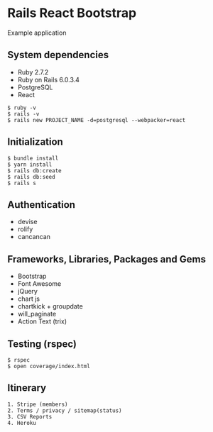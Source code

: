 # Rails React Bootstrap

Example application


## System dependencies

* Ruby 2.7.2
* Ruby on Rails 6.0.3.4
* PostgreSQL
* React
```
$ ruby -v
$ rails -v
$ rails new PROJECT_NAME -d=postgresql --webpacker=react
```


## Initialization

```
$ bundle install
$ yarn install
$ rails db:create
$ rails db:seed
$ rails s
```


## Authentication

* devise
* rolify
* cancancan


## Frameworks, Libraries, Packages and Gems

* Bootstrap
* Font Awesome
* jQuery
* chart js
* chartkick + groupdate
* will_paginate
* Action Text (trix)


## Testing (rspec)

```
$ rspec
$ open coverage/index.html
```


## Itinerary

```
1. Stripe (members)
2. Terms / privacy / sitemap(status)
3. CSV Reports
4. Heroku
```
